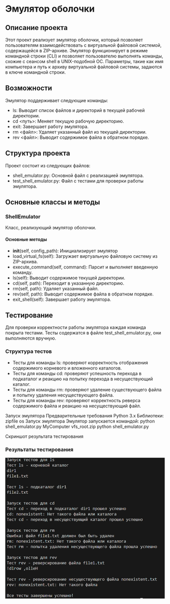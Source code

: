 # Эмулятор оболочки

## Описание проекта
Этот проект реализует эмулятор оболочки, который позволяет пользователям взаимодействовать с виртуальной файловой системой, содержащейся в ZIP-архиве. Эмулятор функционирует в режиме командной строки (CLI) и позволяет пользователю выполнять команды, схожие с сеансом shell в UNIX-подобной ОС. Параметры, такие как имя компьютера и путь к архиву виртуальной файловой системы, задаются в ключе командной строки.

## Возможности
Эмулятор поддерживает следующие команды:
- ls: Выводит список файлов и директорий в текущей рабочей директории.
- cd <путь>: Меняет текущую рабочую директорию.
- exit: Завершает работу эмулятора.
- rm <файл>: Удаляет указанный файл из текущей директории.
- rev <файл>: Выводит содержимое файла в обратном порядке.

## Структура проекта
Проект состоит из следующих файлов:
- shell_emulator.py: Основной файл с реализацией эмулятора.
- test_shell_emulator.py: Файл с тестами для проверки работы эмулятора.

## Основные классы и методы

### ShellEmulator
Класс, реализующий эмулятор оболочки.

#### Основные методы
- __init__(self, config_path): Инициализирует эмулятор
- load_virtual_fs(self): Загружает виртуальную файловую систему из ZIP-архива.
- execute_command(self, command): Парсит и выполняет введенную команду.
- ls(self): Выводит содержимое текущей директории.
- cd(self, path): Переходит в указанную директорию.
- rm(self, path): Удаляет указанный файл.
- rev(self, path): Выводит содержимое файла в обратном порядке.
- exit_shell(self): Завершает работу эмулятора.

## Тестирование
Для проверки корректности работы эмулятора каждая команда покрыта тестами. Тесты содержатся в файле test_shell_emulator.py, они выполняются вручную.

### Структура тестов
- Тесты для команды ls: проверяют корректность отображения содержимого корневого и вложенного каталогов.
- Тесты для команды cd: проверяют успешность перехода в подкаталог и реакцию на попытку перехода в несуществующий каталог.
- Тесты для команды rm: проверяют удаление существующего файла и попытку удаления несуществующего файла.
- Тесты для команды rev: проверяют корректность реверса содержимого файла и реакцию на несуществующий файл.


Запуск эмулятора
Предварительные требования
Python 3.x
Библиотеки:
zipfile
os
Запуск эмулятора
Эмулятор запускается командой:
python shell_emulator.py MyComputer vfs_root.zip
python shell_emulator.py

Скриншот результата тестирования
### Результаты тестирования
![Скриншот результата](photo/Снимок%20экрана%202024-11-07%20114022.png)